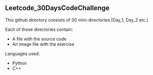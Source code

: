 ## Leetcode_30DaysCodeChallenge
This github directory consists of 30 mini-directories.(Day_1, Day_2 etc.)

Each of those directories contain:
- A file with the source code
- An image file with the exercise

Languages used:
- Python
- C++
